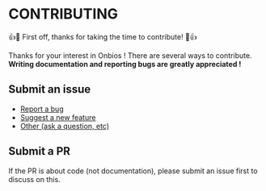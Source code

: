 # CONTRIBUTING

:+1::tada: First off, thanks for taking the time to contribute! :tada::+1:

Thanks for your interest in Onbios ! There are several ways to contribute. **Writing documentation and reporting bugs are greatly appreciated !**

## Submit an issue

- [Report a bug](https://github.com/onbios/Onbios/issues/new?template=bug_report.md)
- [Suggest a new feature](https://github.com/onbios/Onbios/issues/new?template=feature_request.md)
- [Other (ask a question, etc)](https://github.com/onbios/Onbios/issues/new?template=other.md)

## Submit a PR

If the PR is about code (not documentation), please submit an issue first to discuss on this.

